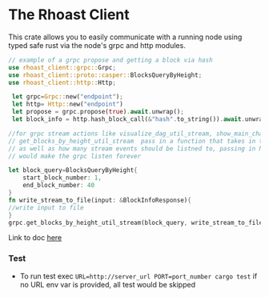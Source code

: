 # The Rhoast Client

This crate allows you to easily communicate with a running node using typed safe rust
via the node's grpc and http modules.

 ```rs
 // example of a grpc propose and getting a block via hash
 use rhoast_client::grpc::Grpc;
 use rhoast_client::proto::casper::BlocksQueryByHeight;
 use rhoast_client::http::Http;
 
  let grpc=Grpc::new("endpoint");
  let http= Http::new("endpoint")
  let propose = grpc.propose(true).await.unwrap();
  let block_info = http.hash_block_call(&"hash".to_string()).await.unwrap()

 //for grpc stream actions like visualize_dag_util_stream, show_main_chain_util_stream, show_blocks_util_stream,
 // get_blocks_by_height_util_stream  pass in a function that takes in the returned value of the stream
 // as well as how many stream events should be listned to, passing in None as the number of optional stream event
 // would make the grpc listen forever

 let block_query=BlocksQueryByHeight{
     start_block_number: 1,
     end_block_number: 40
 }
 fn write_stream_to_file(input: &BlockInfoResponse){
 //write input to file
 }
 grpc.get_blocks_by_height_util_stream(block_query, write_stream_to_file, Some(40)).await.unwrap();

 ```

Link to doc [here](https://docs.rs/rhoast_client/0.1.2/rhoast_client/index.html)


### Test
- To run test exec `URL=http://server_url PORT=port_number cargo test` if no URL env var is provided, all test would be skipped